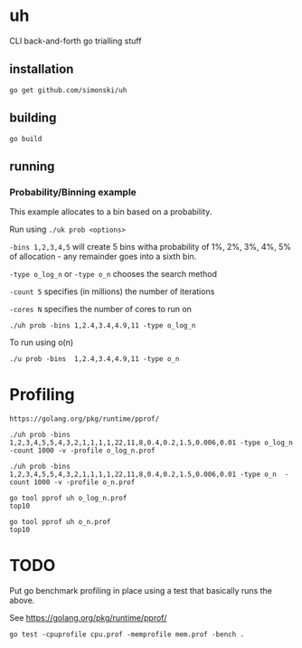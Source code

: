 # uh
CLI back-and-forth go trialling stuff

## installation

    go get github.com/simonski/uh

## building

    go build

## running

### Probability/Binning example

This example allocates to a bin based on a probability.  

Run using `./uk prob <options>`

`-bins 1,2,3,4,5` will create 5 bins witha probability of 1%, 2%, 3%, 4%, 5% of allocation - any remainder goes into a sixth bin.

`-type o_log_n` or `-type o_n` chooses the search method

`-count 5` specifies (in millions) the number of iterations

`-cores N` specifies the number of cores to run on

    ./uh prob -bins 1,2.4,3.4,4.9,11 -type o_log_n

To run using o(n)

    ./u prob -bins  1,2.4,3.4,4.9,11 -type o_n

# Profiling

    https://golang.org/pkg/runtime/pprof/

    ./uh prob -bins 1,2,3,4,5,5,4,3,2,1,1,1,1,22,11,8,0.4,0.2,1.5,0.006,0.01 -type o_log_n  -count 1000 -v -profile o_log_n.prof

    ./uh prob -bins 1,2,3,4,5,5,4,3,2,1,1,1,1,22,11,8,0.4,0.2,1.5,0.006,0.01 -type o_n  -count 1000 -v -profile o_n.prof

    go tool pprof uh o_log_n.prof
    top10

    go tool pprof uh o_n.prof
    top10

# TODO

Put go benchmark profiling in place using a test that basically runs the above.

See https://golang.org/pkg/runtime/pprof/

    go test -cpuprofile cpu.prof -memprofile mem.prof -bench .
